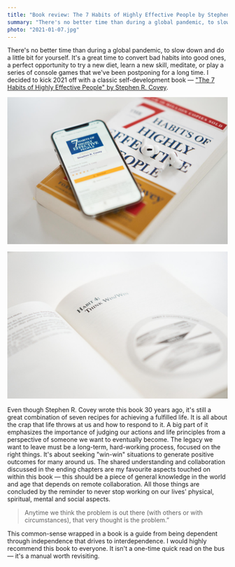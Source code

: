 ```yaml
---
title: "Book review: The 7 Habits of Highly Effective People by Stephen R. Covey"
summary: "There's no better time than during a global pandemic, to slow down and do a little bit for yourself. It's a great time to convert bad habits into good ones, a perfect opportunity to try a new diet, learn a new skill, meditate, or play a series of console games that we've been postponing for a long time. I decided to kick 2021 off with a classic self-development book."
photo: "2021-01-07.jpg"
---
```

There's no better time than during a global pandemic, to slow down and do a little bit for yourself. It's a great time to convert bad habits into good ones, a perfect opportunity to try a new diet, learn a new skill, meditate, or play a series of console games that we've been postponing for a long time. I decided to kick 2021 off with a classic self-development book — ["The 7 Habits of Highly Effective People" by Stephen R. Covey](https://www.goodreads.com/book/show/36072.The_7_Habits_of_Highly_Effective_People).

![The 7 Habits of Highly Effective People by Stephen R. Covey](2021-01-07-1.jpg)

![The 7 Habits of Highly Effective People by Stephen R. Covey](2021-01-07-2.jpg)

Even though Stephen R. Covey wrote this book 30 years ago, it's still a great combination of seven recipes for achieving a fulfilled life. It is all about the crap that life throws at us and how to respond to it. A big part of it emphasizes the importance of judging our actions and life principles from a perspective of someone we want to eventually become. The legacy we want to leave must be a long-term, hard-working process, focused on the right things. It's about seeking "win-win" situations to generate positive outcomes for many around us. The shared understanding and collaboration discussed in the ending chapters are my favourite aspects touched on within this book — this should be a piece of general knowledge in the world and age that depends on remote collaboration. All those things are concluded by the reminder to never stop working on our lives' physical, spiritual, mental and social aspects.

> Anytime we think the problem is out there (with others or with circumstances), that very thought is the problem.”

This common-sense wrapped in a book is a guide from being dependent through independence that drives to interdependence. I would highly recommend this book to everyone. It isn't a one-time quick read on the bus — it's a manual worth revisiting.
